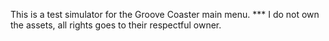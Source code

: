This is a test simulator for the Groove Coaster main menu.
*** I do not own the assets, all rights goes to their respectful owner.
